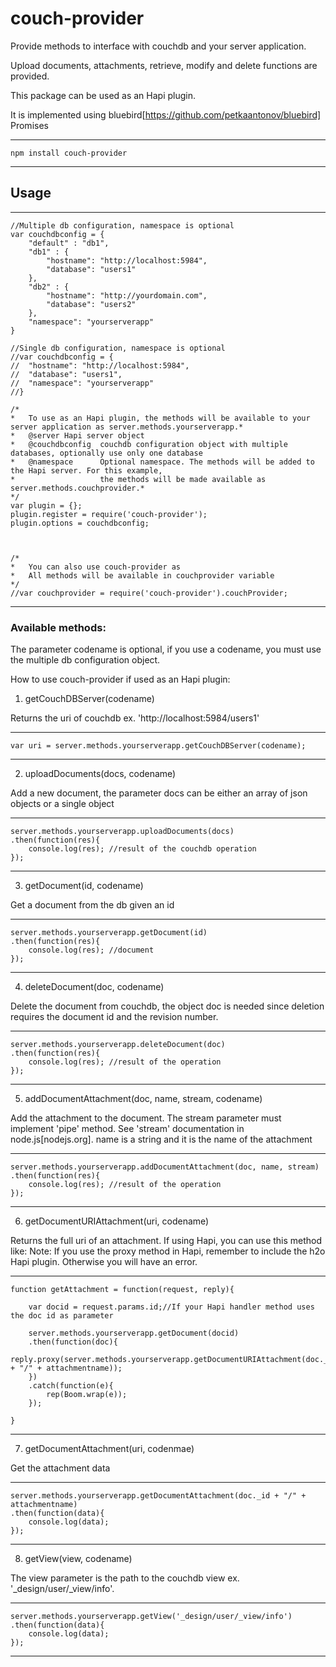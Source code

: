 # couch-provider

Provide methods to interface with couchdb and your server application.

Upload documents, attachments, retrieve, modify and delete functions are provided.

This package can be used as an Hapi plugin. 

It is implemented using bluebird[https://github.com/petkaantonov/bluebird] Promises

----
	npm install couch-provider
----

## Usage

----
	//Multiple db configuration, namespace is optional
	var couchdbconfig = {
		"default" : "db1",
		"db1" : {
			"hostname": "http://localhost:5984",
			"database": "users1"
		},
		"db2" : {
			"hostname": "http://yourdomain.com",
			"database": "users2"
		},
		"namespace": "yourserverapp"
	}

	//Single db configuration, namespace is optional
	//var couchdbconfig = {
	//	"hostname": "http://localhost:5984",
	//	"database": "users1",
	//  "namespace": "yourserverapp"
	//}

	/*
	*	To use as an Hapi plugin, the methods will be available to your server application as server.methods.yourserverapp.*
	*	@server Hapi server object
	*	@couchdbconfig  couchdb configuration object with multiple databases, optionally use only one database
	*   @namespace      Optional namespace. The methods will be added to the Hapi server. For this example,
	*					the methods will be made available as server.methods.couchprovider.*
	*/
	var plugin = {};
    plugin.register = require('couch-provider');
    plugin.options = couchdbconfig;

	

	/*
	*	You can also use couch-provider as
	*	All methods will be available in couchprovider variable
	*/
	//var couchprovider = require('couch-provider').couchProvider;
----


### Available methods: 

The parameter codename is optional, if you use a codename, you must use the multiple db configuration object.

How to use couch-provider if used as an Hapi plugin:

1. getCouchDBServer(codename)

Returns the uri of couchdb ex. 'http://localhost:5984/users1'

----

	var uri = server.methods.yourserverapp.getCouchDBServer(codename);

----



2. uploadDocuments(docs, codename)

Add a new document, the parameter docs can be either an array of json objects or a single object

----

	server.methods.yourserverapp.uploadDocuments(docs)
	.then(function(res){
		console.log(res); //result of the couchdb operation
	});

----

3. getDocument(id, codename)

Get a document from the db given an id

----

	server.methods.yourserverapp.getDocument(id)
	.then(function(res){
		console.log(res); //document
	});

----

4. deleteDocument(doc, codename)

Delete the document from couchdb, the object doc is needed since deletion requires the document id and the revision number. 

----

	server.methods.yourserverapp.deleteDocument(doc)
	.then(function(res){
		console.log(res); //result of the operation
	});

----

5. addDocumentAttachment(doc, name, stream, codename)

Add the attachment to the document. The stream parameter must implement 'pipe' method. See 'stream' documentation in node.js[nodejs.org].
name is a string and it is the name of the attachment

----

	server.methods.yourserverapp.addDocumentAttachment(doc, name, stream)
	.then(function(res){
		console.log(res); //result of the operation
	});

----

6. getDocumentURIAttachment(uri, codename)

Returns the full uri of an attachment. If using Hapi, you can use this method like:
Note: If you use the proxy method in Hapi, remember to include the h2o Hapi plugin. Otherwise you will have an error. 

----

	function getAttachment = function(request, reply){
		
		var docid = request.params.id;//If your Hapi handler method uses the doc id as parameter
		
		server.methods.yourserverapp.getDocument(docid)
		.then(function(doc){
			reply.proxy(server.methods.yourserverapp.getDocumentURIAttachment(doc._id + "/" + attachmentname));
		})
		.catch(function(e){
			rep(Boom.wrap(e));
		});
		
	}

----

7. getDocumentAttachment(uri, codenmae)

Get the attachment data

----

	server.methods.yourserverapp.getDocumentAttachment(doc._id + "/" + attachmentname)
	.then(function(data){
		console.log(data);
	});

----

8. getView(view, codename)

The view parameter is the path to the couchdb view ex. '_design/user/_view/info'. 

----

	server.methods.yourserverapp.getView('_design/user/_view/info')
	.then(function(data){
		console.log(data);
	});

----